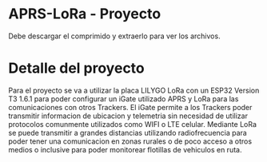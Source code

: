 # APRS-LoRa - Proyecto
Debe descargar el comprimido y extraerlo para ver los archivos.

# Detalle del proyecto
Para el proyecto se va a utilizar la placa LILYGO LoRa con un ESP32 Version T3 1.6.1 para poder configurar un iGate utilizado APRS y LoRa para las comunicaciones con otros Trackers. El iGate permite a los Trackers poder transmitir informacion de ubicacion y telemetria sin necesidad de utilizar protocolos comunmente utilizados como WIFI o LTE celular. Mediante LoRa se puede transmitir a grandes distancias utilizando radiofrecuencia para poder tener una comunicacion en zonas rurales o de poco acceso a otros medios o inclusive para poder monitorear flotillas de vehiculos en ruta.
